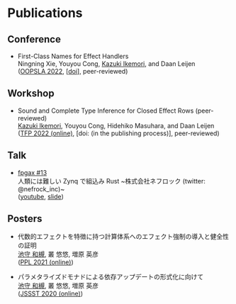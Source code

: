 # Publications

## Conference

- First-Class Names for Effect Handlers  
  Ningning Xie, Youyou Cong, <ins>Kazuki Ikemori</ins>, and Daan Leijen  
  ([OOPSLA 2022](https://2022.splashcon.org/track/splash-2022-oopsla), \[[doi](https://dl.acm.org/doi/10.1145/3563289)\], peer-reviewed)

## Workshop

- Sound and Complete Type Inference for Closed Effect Rows (peer-reviewed)  
  <ins>Kazuki Ikemori</ins>, Youyou Cong, Hidehiko Masuhara, and Daan Leijen  
  ([TFP 2022 (online)](https://trendsfp.github.io/2022/), [doi: (in the publishing process)], peer-reviewed)

## Talk

- [fpgax #13](https://fpgax.connpass.com/event/243889/)  
  人類には難しい Zynq で組込み Rust \~株式会社ネフロック (twitter: @nefrock_inc)\~  
  ([youtube](https://www.youtube.com/watch?v=MkanIDrHcGY&t=226s), [slide](https://speakerdeck.com/ikemori/ren-lei-nihanan-siizynqdezu-miip-mirust))

## Posters

- 代数的エフェクトを特徴に持つ計算体系へのエフェクト強制の導入と健全性の証明  
  <ins>池守 和槻</ins>, 叢 悠悠, 増原 英彦  
  ([PPL 2021 (online)](https://jssst-ppl.org/workshop/2021/index.html))

- パラメタライズドモナドによる依存アップデートの形式化に向けて  
  <ins>池守 和槻</ins>, 叢 悠悠, 増原 英彦  
  ([JSSST 2020 (online)](https://jssst2020.wordpress.com/program/))
